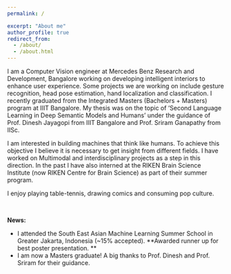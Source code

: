 ```yaml
---
permalink: /

excerpt: "About me"
author_profile: true
redirect_from: 
  - /about/
  - /about.html
---
```


I am a Computer Vision engineer at Mercedes Benz Research and Development, Bangalore working on developing intelligent interiors to enhance user experience. Some projects we are working on include gesture recognition, head pose estimation, hand localization and classification. I recently graduated from the Integrated Masters (Bachelors + Masters) program at IIIT Bangalore. My thesis was on the topic of ‘Second Language Learning in Deep Semantic Models and Humans’ under the guidance of Prof. Dinesh Jayagopi from IIIT Bangalore and Prof. Sriram Ganapathy from IISc.

I am interested in building machines that think like humans. To achieve this objective I believe it is necessary to get insight from different fields. I have worked on Multimodal and interdisciplinary projects as a step in this direction. In the past I have also interned at the RIKEN Brain Science Institute (now RIKEN Centre for Brain Science) as part of their summer program.  

I enjoy playing table-tennis, drawing comics and consuming pop culture.

<br/>

**News:**
* I attended the South East Asian Machine Learning Summer School in Greater Jakarta, Indonesia (~15% accepted). **Awarded runner up for best poster presentation. **
* I am now a Masters graduate! A big thanks to Prof. Dinesh and Prof. Sriram for their guidance.
